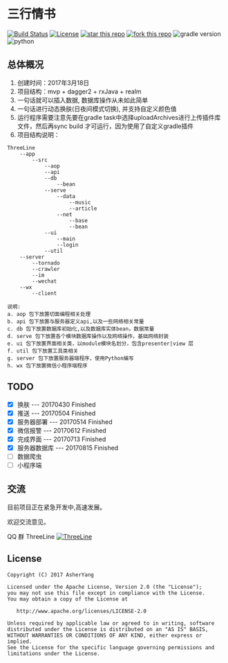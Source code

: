 # 三行情书

[![Build Status](https://travis-ci.org/AsherYang/ThreeLine.svg?branch=master)](https://travis-ci.org/AsherYang/ThreeLine)
[![License](https://img.shields.io/badge/License-Apache%202.0-orange.svg)](http://www.apache.org/licenses/LICENSE-2.0.html)
[![star this repo](http://github-svg-buttons.herokuapp.com/star.svg?user=asheryang&repo=threeline&style=flat&background=1081C1)](https://github.com/AsherYang/ThreeLine) 
[![fork this repo](http://github-svg-buttons.herokuapp.com/fork.svg?user=asheryang&repo=threeline&style=flat&background=1081C1)](https://github.com/AsherYang/ThreeLine/fork)
![gradle version](https://img.shields.io/badge/gradle-2.2.3-green.svg)
![python](https://img.shields.io/badge/python-2.7-ff69b4.svg)

## 总体概况

1. 创建时间：2017年3月18日
2. 项目结构：mvp + dagger2 + rxJava + realm
3. 一句话就可以插入数据, 数据库操作从未如此简单
4. 一句话进行动态换肤(日夜间模式切换), 并支持自定义颜色值
5. 运行程序需要注意先要在gradle task中选择uploadArchives进行上传插件库文件，然后再sync build
才可运行，因为使用了自定义gradle插件
6. 项目结构说明：
```
ThreeLine
    --app
        --src
            --aop
            --api
            --db
                --bean
            --serve
                --data
                    --music
                    --article
                --net
                    --base
                    --bean
            --ui
                --main
                --login
            --util
    --server
        --tornado
        --crawler
        --im
        --wechat
    --wx
        --client
            
说明:
a. aop 包下放置切面编程相关处理
b. api 包下放置与服务器定义api,以及一些网络相关常量
c. db 包下放置数据库初始化,以及数据库实体bean，数据常量
d. serve 包下放置各个模块数据库操作以及网络操作，基础网络封装
e. ui 包下放置界面相关类，以module模块名划分，包含presenter|view 层
f. util 包下放置工具类相关
g. server 包下放置服务器端程序，使用Python编写
h. wx 包下放置微信小程序端程序
```

## TODO
- [x] 换肤 --- 20170430 Finished
- [x] 推送 --- 20170504 Finished
- [x] 服务器部署 --- 20170514 Finished
- [x] 微信报警 --- 20170612 Finished
- [x] 完成界面 --- 20170713 Finished
- [x] 服务器数据库 --- 20170815 Finished
- [ ] 数据爬虫
- [ ] 小程序端

## 交流
目前项目正在紧急开发中,高速发展。

欢迎交流意见。

QQ 群 ThreeLine <a target="_blank" href="//shang.qq.com/wpa/qunwpa?idkey=6c6e583b86c4b57c2e36c8a93366a4e38ab974f912a8ad1c1e154b205ea8d5f0"><img border="0" src="https://camo.githubusercontent.com/615c9901677f501582b6057efc9396b3ed27dc29/687474703a2f2f7075622e69647171696d672e636f6d2f7770612f696d616765732f67726f75702e706e67" alt="ThreeLine" title="ThreeLine"></a>

## License

    Copyright (C) 2017 AsherYang

    Licensed under the Apache License, Version 2.0 (the "License");
    you may not use this file except in compliance with the License.
    You may obtain a copy of the License at

       http://www.apache.org/licenses/LICENSE-2.0

    Unless required by applicable law or agreed to in writing, software
    distributed under the License is distributed on an "AS IS" BASIS,
    WITHOUT WARRANTIES OR CONDITIONS OF ANY KIND, either express or implied.
    See the License for the specific language governing permissions and
    limitations under the License.
